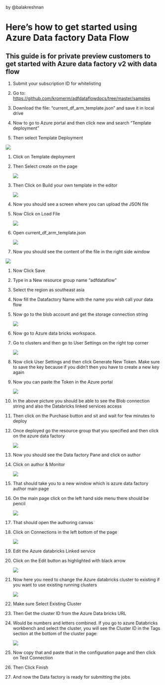 by @balakreshnan

Here’s how to get started using Azure Data factory Data Flow
============================================================

This guide is for private preview customers to get started with Azure data factory v2 with data flow
----------------------------------------------------------------------------------------------------

1.  Submit your subscription ID for whitelisting

2.  Go to: <https://github.com/kromerm/adfdataflowdocs/tree/master/samples>

3.  Download the file: “current_df_arm_template.json” and save it in local drive

4.  Now to go to Azure portal and then click new and search “Template
    deployment”

5.  Then select Template Deployment

![](media/b682cdfd3971c23f096c21f194defe81.png)

1.  Click on Template deployment

2.  Then Select create on the page

    ![](media/7f882e627a336827d8890f3fa71110df.png)

3.  Then Click on Build your own template in the editor

    ![](media/9e9d9af6ef098ed75b62f96211dcf313.png)

4.  Now you should see a screen where you can upload the JSON file

5.  Now Click on Load File

    ![](media/9904436a39ba0b54a6e030eb7ad0540f.png)

6.  Open current_df_arm_template.json

    ![](media/eba63d158e958a245b6686819ba0d5ac.png)

7.  Now you should see the content of the file in the right side window

![](media/fb18c5028f040939979273b045c5ca5a.png)

1.  Now Click Save

2.  Type in a New resource group name “adfdataflow”

3.  Select the region as southeast asia

4.  Now fill the Datafactory Name with the name you wish call your data flow

5.  Now go to the blob account and get the storage connection string

    ![](media/3bd6be2be665dff8a97d48df4fd1326b.png)

6.  Now go to Azure data bricks workspace.

7.  Go to clusters and then go to User Settings on the right top corner

    ![](media/2da2e7aee362dad223964fd741982505.png)

8.  Now click User Settings and then click Generate New Token. Make sure to save
    the key because if you didn’t then you have to create a new key again

9.  Now you can paste the Token in the Azure portal

    ![](media/a35981c95cd51d0b13ecd090b3b97cfe.png)

10. In the above picture you should be able to see the Blob connection string
    and also the Databricks linked services access

11. Then click on the Purchase button and sit and wait for few minutes to deploy

12. Once deployed go the resource group that you specified and then click on the
    azure data factory

    ![](media/a51be05cea35390eb8052f25fb152eef.png)

13. Now you should see the Data factory Pane and click on author

14. Click on author & Monitor

    ![](media/09b0f0e02aaede3d38acf46a6dcb8644.png)

15. That should take you to a new window which is azure data factory author main
    page

16. On the main page click on the left hand side menu there should be pencil

    ![](media/f3a2eff81e3af2a1775407d2c410b71f.png)

17. That should open the authoring canvas

18. Click on Connections in the left bottom of the page

    ![](media/d242a4c1928463417119ab08248e1e37.png)

19. Edit the Azure databricks Linked service

20. Click on the Edit button as highlighted with black arrow

    ![](media/af068303e7906e297c666307bf12d39b.png)

21. Now here you need to change the Azure databricks cluster to existing if you
    want to use existing running clusters

    ![](media/a0b2dbe0b01e1a3f4a9a6b17ab57bbe2.png)

22. Make sure Select Existing Cluster

23. Then Get the cluster ID from the Azure Data bricks URL

24. Would be numbers and letters combined. If you go to azure Databricks
    workbench and select the cluster, you will see the Cluster ID in the Tags
    section at the bottom of the cluster page:

    ![](media/c6511f8763cfc590a0e2262cdc960442.png)

25. Now copy that and paste that in the configuration page and then click on
    Test Connection

26. Then Click Finish

27. And now the Data factory is ready for submitting the jobs.
